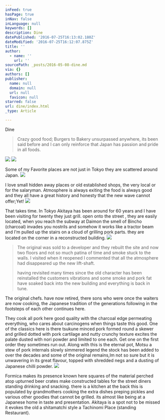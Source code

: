 ```yaml
---
inFeed: true
hasPage: true
inNav: false
inLanguage: null
keywords: []
description: Dine
datePublished: '2016-07-25T16:13:02.180Z'
dateModified: '2016-07-25T16:12:07.875Z'
title: ''
author:
  - name: ''
    url: ''
sourcePath: _posts/2016-05-08-dine.md
via: {}
authors: []
publisher:
  name: null
  domain: null
  url: null
  favicon: null
starred: false
url: dine/index.html
_type: Article

---
```

Dine

> Crazy good food; Burgers to Bakery unsurpassed anywhere, its been said before and I can only reinforce that Japan has passion and pride in all foods. 

![](https://the-grid-user-content.s3-us-west-2.amazonaws.com/26a920ac-4b12-4034-9b2b-d075daccf232.jpg)
![](https://s3-us-west-2.amazonaws.com/the-grid-img/p/ba148d05b9ac459a163bf1f49101566fb88173db.jpg)

Some of my Favorite places are not just in Tokyo they are scattered around Japan.
![](https://s3-us-west-2.amazonaws.com/the-grid-img/p/fffd1117be739ea951d985cfa7d7c0318fc77b3b.jpg)

I love small hidden away places or old established shops, the very local or for the salaryman. Atmosphere is always exiting the food is always good and they all have a great history and honesty that the new wave cannot offer;Yet! ![](https://the-grid-user-content.s3-us-west-2.amazonaws.com/cb66c2ab-d443-47ed-961f-3b2c7f167610.jpg)

That takes time. In Tokyo Akitaya has been around for 60 years and I have been visiting for twenty they just grill. open onto the street , they are easily located, when you reach the subway at Daimon the smell of Bincho (charcoal) invades you nostrils and somehow it works like a tractor beam and I'm pulled up the stairs on a cloud of grilling pork parts. they are located on the corner in a reconstructed building.
![](https://the-grid-user-content.s3-us-west-2.amazonaws.com/3a665b30-2d55-4bfe-89f1-469996438647.jpg)

> The original was sold to a developer and they rebuilt the site and now two floors and not so much patina of time and smoke stuck to the walls. I visited when it reopened I commented that all the atmosphere had disappeared up the new lift-shaft. 
> 
> having revisited many times since the old character has been reinstalled the customers vibrations and some smoke and pork fat have soaked back into the new building and everything is back in tune. 

The original chefs. have now retired, there sons who were once the waiters are now cooking, the Japanese tradition of the generations following in the footsteps of each other continues here. 

They cook all pork here good quality with the charcoal edge permeating everything, who cares about carcinogens when things taste this good. One of the classics here is there tsukune minced pork formed round a skewer and grilled dotted with pork cartilage and nutty crunchy texture excites the palate dusted with nori powder and limited to one each. Get one on the first order they sometimes run out. Along with this is the eternal pot, Motsu a stew of pork internals slowly simmered legend the stock has been added to over the decades and some of the original remains,Im not so sure but it is unwavering in its great flavour, topped with shredded negs and a dusting of Japanese chilli powder. ![](https://the-grid-user-content.s3-us-west-2.amazonaws.com/11e19c26-6f66-4821-ac91-4cc7038e74eb.jpg)

Formica makes its presence known here squares of the material perched atop upturned beer crates make constructed tables for the street diners standing drinking and snacking. there is a kitchen at the back this is populated by grandmothers cooking the extra dishes preping pickles and various other goodies that cannot be grilled. its almost like being at a Japanese home in taste and presentation. Akitaya is a spot not to be missed it evokes the old a shitamatchi style a Tachinomi Place (standing Restaurant).